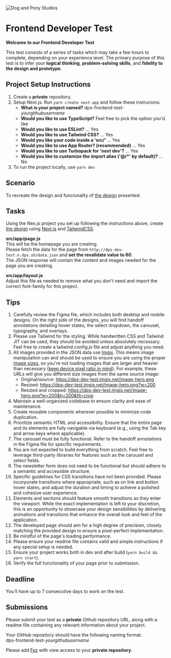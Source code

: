 ![Dog and Pony Studios](https://www.dogandponystudios.com/app/themes/dps/assets/public/images/logo-fbe89868bd.svg)

# Frontend Developer Test

**Welcome to our Frontend Developer Test**

This test consists of a series of tasks which may take a few hours to complete, depending on your experience level. The primary purpose of this test is to infer your __logical thinking__, __problem-solving skills__, and __fidelity to the design and prototype__.

## Project Setup Instructions

1. Create a __private__ repository.
1. Setup Next.js. Run `yarn create next-app` and follow these instrucions:
    * __What is your project named?__ dps-frontend-test-_yourgithubusername_
    * __Would you like to use TypeScript?__ Feel free to pick the option you'd like
    * __Would you like to use ESLint?__ … Yes
    * __Would you like to use Tailwind CSS?__ … Yes
    * __Would you like your code inside a 'src/'__ … Yes
    * __Would you like to use App Router? (recommended)__ … Yes
    * __Would you like to use Turbopack for 'next dev'?__ … Yes
    * __Would you like to customize the import alias ('@/*' by default)?__ … No
1. To run the project locally, use `yarn dev`

## Scenario

To recreate the design and funcionality of [the design](https://www.figma.com/design/HLTG9j1j1L4UrLdZDuPRkW/Front-end-Test-Workflow-Page?node-id=10850-397&p=f&t=7uqZS4yRSuramerm-0) presented.

## Tasks

Using the Nex.js project you set up following the instructions above, create [the design](https://www.figma.com/design/HLTG9j1j1L4UrLdZDuPRkW/Front-end-Test-Workflow-Page?node-id=10850-397&p=f&t=7uqZS4yRSuramerm-0) using [Next.js](https://nextjs.org/) and [TailwindCSS](https://tailwindcss.com/).

__src/app/page.js__  
This will be the homepage you are creating.  
Please fetch the data for the page from `http://dps-dev-test.n.dps.sh/data.json` and __set the revalidate value to 60__.  
The JSON response will contain the content and images needed for the page you are creating.

__src/app/layout.js__  
Adjust this file as needed to remove what you don't need and import the correct font-family for this project.

## Tips

1. Carefully review the Figma file, which includes both desktop and mobile designs. On the right side of the designs, you will find handoff annotations detailing hover states, the select dropdown, the carousel, typography, and overlays.
1. Please use Tailwind for the styling. While handwritten CSS and Tailwind JIT can be used, they should be avoided unless absolutely necessary. Feel free to create a tailwind.config.js file and adjust anything you need.
1. All images provided in the JSON data use [Imgix](https://www.imgix.com/). This means image manipulation can and should be used to ensure you are using the proper [image sizes](https://docs.imgix.com/en-US/apis/rendering/size), so you're not loading images that are larger and heavier than necessary ([keep device pixel ratio in mind](https://docs.imgix.com/en-US/apis/rendering/device-pixel-ratio)).
For example, these URLs will give you different size images from the same source image:  
    * Original/source: https://dps-dev-test.imgix.net/image-hero.png
    * Resized: https://dps-dev-test.imgix.net/image-hero.png?w=200
    * Resized and cropped: https://dps-dev-test.imgix.net/image-hero.png?w=200&h=200&fit=crop
1. Maintain a well-organized codebase to ensure clarity and ease of maintenance.
1. Create reusable components wherever possible to minimize code duplication.
1. Prioritize semantic HTML and accessibility. Ensure that the entire page and its elements are fully navigable via keyboard (e.g., using the Tab key and arrow keys where applicable).
1. The carousel must be fully functional. Refer to the handoff annotations in the Figma file for specific requirements.
1. You are not expected to build everything from scratch. Feel free to leverage third-party libraries for features such as the carousel and select fields.
1. The newsletter form does not need to be functional but should adhere to a semantic and accessible structure.
1. Specific guidelines for CSS transitions have not been provided. Please incorporate transitions where appropriate, such as on link and button hover states, and adjust the duration and timing to achieve a polished and cohesive user experience.
1. Elements and sections should feature smooth transitions as they enter the viewport. While the exact implementation is left to your discretion, this is an opportunity to showcase your design sensibilities by delivering animations and transitions that enhance the overall look and feel of the application.
1. The developed page should aim for a high degree of precision, closely matching the provided design to ensure a pixel-perfect implementation.
1. Be mindful of the page's loading performance.
1. Please ensure your readme file contains valid and simple instructions if any special setup is needed.
1. Ensure your project works both in dev and after build (`yarn build && yarn start`).
1. Verify the full functionality of your page prior to submission.

## Deadline

You´ll have up to 7 consecutive days to work on the test.

## Submissions

Please submit your test as a __private__ Github repository URL, along with a readme file containing any relevant information about your project.

Your GitHub repository should have the following naming format:  
dps-frontend-test-_yourgithubusername_

Please add [Fez](https://github.com/felipesnts) with view access to your __private repository__.
